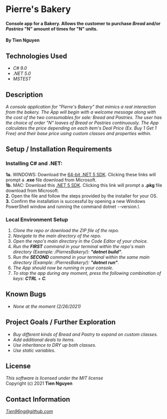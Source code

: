 # Pierre's Bakery

#### Console app for a Bakery. Allows the customer to purchase _Bread_ and/or _Pastries_ "N" amount of times for "N" units.

#### By Tien Nguyen

## Technologies Used

* _C# 9.0_
* _.NET 5.0_
* _MSTEST_

## Description
_A console application for "Pierre's Bakery" that mimics a real interaction from the bakery. The App will begin with a welcome message along with the cost of the two consumables for sale: Bread and Pastries. The user has the choice of order "N" loaves of Bread or Pastries continuously. The App calculates the price depending on each item's Deal Price (Ex. Buy 1 Get 1 Free) and their base price using custom classes and properties within._

## Setup / Installation Requirements

### Installing C# and .NET:
**1a.** WINDOWS: Download the [64-bit .NET 5 SDK](https://dotnet.microsoft.com/download/dotnet/thank-you/sdk-5.0.102-windows-x64-installer). Clicking these links will prompt a **.exe** file download from Microsoft.\
**1b.** MAC: Download this [.NET 5 SDK](https://dotnet.microsoft.com/download/dotnet/thank-you/sdk-5.0.100-macos-x64-installer). Clicking this link will prompt a **.pkg** file download from Microsoft.\
**2.** Open the file and follow the steps provided by the installer for your OS.\
**3.** Confirm the installation is successful by opening a new Windows PowerShell window and running the command dotnet --version.\

### Local Environment Setup
1. _Clone the repo or download the ZIP file of the repo._
2. _Navigate to the main directory of the repo._
3. _Open the repo's main directory in the Code Editor of your choice._
6. _Run the **FIRST** command in your terminal within the repo's main directory (Example: /PierresBakery/): __"dotnet build"__._
6. _Run the **SECOND** command in your terminal within the same main directory (Example: /PierresBakery/): __"dotnet run"__._
7. _The App should now be running in your console._
8. _To stop the app during any moment, press the following combination of keys: _**CTRL**_ + _**C**_._

## Known Bugs

* _None at the moment (2/26/2021)_

## Project Goals / Further Exploration
- _Buy different kinds of Bread and Pastry to expand on custom classes._
- _Add additional deals to items._
- _Use inheritance to DRY up both classes._
- _Use static variables._

## License
_This software is licensed under the MIT license_\
Copyright (c) 2021 __Tien Nguyen__

## Contact Information
_<Tien96ng@github.com>_